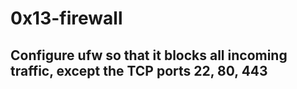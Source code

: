 # 0x13-firewall
## Configure ufw so that it blocks all incoming traffic, except the TCP ports 22, 80, 443
